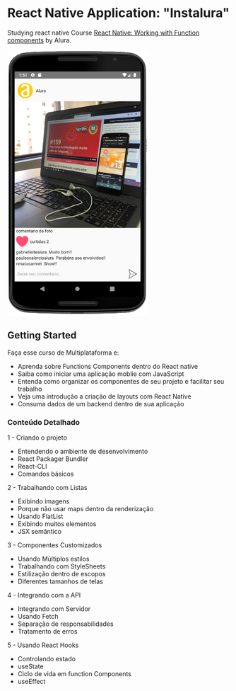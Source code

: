 # React Native Application: "Instalura"

Studying react native
Course [React Native: Working with Function components](https://www.alura.com.br/curso-online-react-native-function-components) by Alura.


<img src="https://github.com/renatasarmet/first_react_native_project/blob/master/screenshot.png" height="600">


## Getting Started

Faça esse curso de Multiplataforma e:
- Aprenda sobre Functions Components dentro do React native
- Saiba como iniciar uma aplicação moblie com JavaScript
- Entenda como organizar os componentes de seu projeto e facilitar seu trabalho
- Veja uma introdução a criação de layouts com React Native
- Consuma dados de um backend dentro de sua aplicação

### Conteúdo Detalhado

1 - Criando o projeto
- Entendendo o ambiente de desenvolvimento
- React Packager Bundler
- React-CLI
- Comandos básicos

2 - Trabalhando com Listas
- Exibindo imagens
- Porque não usar maps dentro da renderização
- Usando FlatList
- Exibindo muitos elementos
- JSX semântico

3 - Componentes Customizados
- Usando Múltiplos estilos
- Trabalhando com StyleSheets
- Estilização dentro de escopos
- Diferentes tamanhos de telas

4 - Integrando com a API
- Integrando com Servidor
- Usando Fetch
- Separação de responsabilidades
- Tratamento de erros

5 - Usando React Hooks
- Controlando estado
- useState
- Ciclo de vida em function Components
- useEffect
